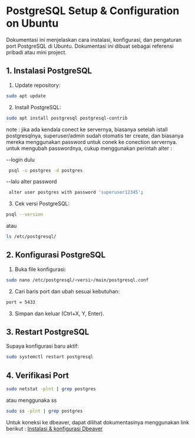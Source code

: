 # PostgreSQL Setup & Configuration on Ubuntu

Dokumentasi ini menjelaskan cara instalasi, konfigurasi, dan pengaturan port PostgreSQL di Ubuntu. 
Dokumentasi ini dibuat sebagai referensi pribadi atau mini project.

## 1. Instalasi PostgreSQL

1. Update repository:

  ```bash
  sudo apt update
  ```

2. Install PostgreSQL:

 ```bash
 sudo apt install postgresql postgresql-contrib
  ```

note : jika ada kendala conect ke servernya, biasanya setelah istall postgresqlnya, superuser/admin sudah otomatis ter create, dan biasanya mereka menggunakan password untuk conek ke conection servernya. untuk mengubah passwordnya, cukup menggunakan perintah alter :

--login dulu
```bash
 psql -u postgres -d postgres
  ```

--lalu alter password
```bash
 alter user postgres with password 'superuser12345';
  ```
   
3. Cek versi PostgreSQL:

 ```bash
 psql --version
  ```
atau 

 ```bash
 ls /etc/postgresql/
  ```

## 2. Konfigurasi PostgreSQL

1. Buka file konfigurasi:

```bash
sudo nano /etc/postgresql/<versi>/main/postgresql.conf
  ```

2. Cari baris port dan ubah sesuai kebutuhan:

```bash
port = 5433
   ```

3. Simpan dan keluar (Ctrl+X, Y, Enter).

## 3. Restart PostgreSQL

Supaya konfigurasi baru aktif:

```bash
sudo systemctl restart postgresql
   ```

## 4. Verifikasi Port
```bash
sudo netstat -plnt | grep postgres
   ```
atau menggunaka ss

```bash
sudo ss -plnt | grep postgres
   ```



Untuk koneksi ke dbeaver, dapat dilihat dokumentasinya menggunakan link berikut : [Instalasi & konfigurasi Dbeaver](https://github.com/imammularif/Cara-Install-Dbeaver-di-Ubuntu)








